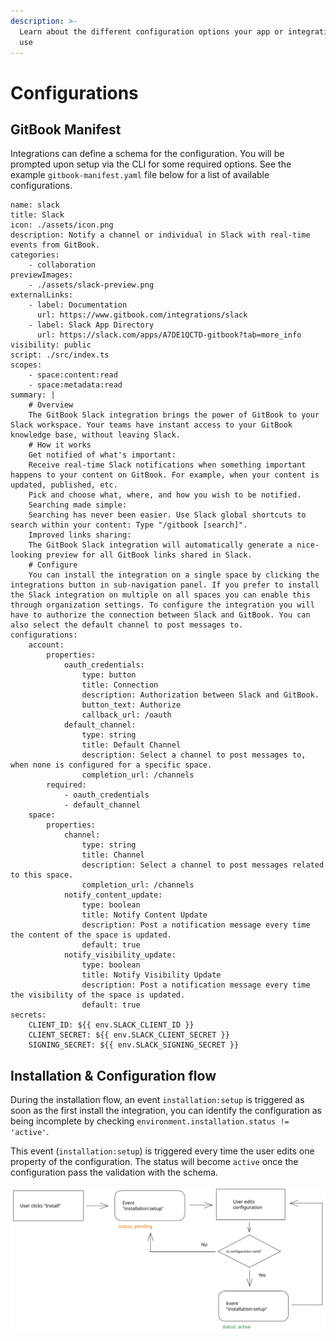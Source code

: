 ```yaml
---
description: >-
  Learn about the different configuration options your app or integration can
  use
---
```


# Configurations

## GitBook Manifest

Integrations can define a schema for the configuration. You will be prompted upon setup via the CLI for some required options. See the example `gitbook-manifest.yaml` file below for a list of available configurations.

```
name: slack
title: Slack
icon: ./assets/icon.png
description: Notify a channel or individual in Slack with real-time events from GitBook.
categories:
    - collaboration
previewImages:
    - ./assets/slack-preview.png
externalLinks:
    - label: Documentation
      url: https://www.gitbook.com/integrations/slack
    - label: Slack App Directory
      url: https://slack.com/apps/A7DE1QCTD-gitbook?tab=more_info
visibility: public
script: ./src/index.ts
scopes:
    - space:content:read
    - space:metadata:read
summary: |
    # Overview
    The GitBook Slack integration brings the power of GitBook to your Slack workspace. Your teams have instant access to your GitBook knowledge base, without leaving Slack.
    # How it works
    Get notified of what's important:
    Receive real-time Slack notifications when something important happens to your content on GitBook. For example, when your content is updated, published, etc.
    Pick and choose what, where, and how you wish to be notified.
    Searching made simple:
    Searching has never been easier. Use Slack global shortcuts to search within your content: Type "/gitbook [search]".
    Improved links sharing:
    The GitBook Slack integration will automatically generate a nice-looking preview for all GitBook links shared in Slack.
    # Configure
    You can install the integration on a single space by clicking the integrations button in sub-navigation panel. If you prefer to install the Slack integration on multiple on all spaces you can enable this through organization settings. To configure the integration you will have to authorize the connection between Slack and GitBook. You can also select the default channel to post messages to.
configurations:
    account:
        properties:
            oauth_credentials:
                type: button
                title: Connection
                description: Authorization between Slack and GitBook.
                button_text: Authorize
                callback_url: /oauth
            default_channel:
                type: string
                title: Default Channel
                description: Select a channel to post messages to, when none is configured for a specific space.
                completion_url: /channels
        required:
            - oauth_credentials
            - default_channel
    space:
        properties:
            channel:
                type: string
                title: Channel
                description: Select a channel to post messages related to this space.
                completion_url: /channels
            notify_content_update:
                type: boolean
                title: Notify Content Update
                description: Post a notification message every time the content of the space is updated.
                default: true
            notify_visibility_update:
                type: boolean
                title: Notify Visibility Update
                description: Post a notification message every time the visibility of the space is updated.
                default: true
secrets:
    CLIENT_ID: ${{ env.SLACK_CLIENT_ID }}
    CLIENT_SECRET: ${{ env.SLACK_CLIENT_SECRET }}
    SIGNING_SECRET: ${{ env.SLACK_SIGNING_SECRET }}
```

## Installation & Configuration flow

During the installation flow, an event `installation:setup` is triggered as soon as the first install the integration, you can identify the configuration as being incomplete by checking `environment.installation.status != 'active'`.

This event (`installation:setup`) is triggered every time the user edits one property of the configuration. The status will become `active` once the configuration pass the validation with the schema.

<img src="../.gitbook/assets/install-flow.drawing.svg" alt="" class="gitbook-drawing">
